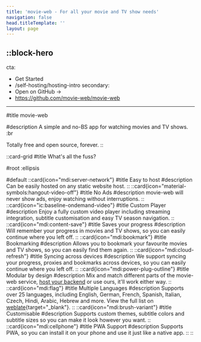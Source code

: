 ```yaml
---
title: 'movie-web - For all your movie and TV show needs'
navigation: false
head.titleTemplate: ''
layout: page
---
```


::block-hero
---
cta:
  - Get Started
  - /self-hosting/hosting-intro
secondary:
  - Open on GitHub →
  - https://github.com/movie-web/movie-web
---

#title
movie-web

#description
A simple and no-BS app for watching movies and TV shows. :br

Totally free and open source, forever.
::

::card-grid
#title
What's all the fuss?

#root
:ellipsis

#default
  ::card{icon="mdi:server-network"}
  #title
  Easy to host
  #description
  Can be easily hosted on any static website host.
  ::
  ::card{icon="material-symbols:hangout-video-off"}
  #title
  No Ads
  #description
  movie-web will never show ads, enjoy watching without interruptions.
  ::
  ::card{icon="ic:baseline-ondemand-video"}
  #title
  Custom Player
  #description
  Enjoy a fully custom video player including streaming integration, subtitle customisation and easy TV season navigation.
  ::
  ::card{icon="mdi:content-save"}
  #title
  Saves your progress
  #description
  Will remember your progress in movies and TV shows, so you can easily continue where you left off.
  ::
  ::card{icon="mdi:bookmark"}
  #title
  Bookmarking
  #description
  Allows you to bookmark your favourite movies and TV shows, so you can easily find them again.
  ::
  ::card{icon="mdi:cloud-refresh"}
  #title
  Syncing across devices
  #description
  We support syncing your progress, proxies and bookmarks across devices, so you can easily continue where you left off.
  ::
  ::card{icon="mdi:power-plug-outline"}
  #title
  Modular by design
  #description
  Mix and match different parts of the movie-web service, [host your backend](4.backend/1.deploy.md) or use ours, it'll work either way.
  ::
  ::card{icon="mdi:flag"}
  #title
  Multiple Languages
  #description
  Supports over 25 languages, including English, German, French, Spanish, Italian, Czech, Hindi, Arabic, Hebrew and more. View the full list on [weblate](https://weblate.movie-web.app){target="\_blank"}.
  ::
  ::card{icon="mdi:brush-variant"}
  #title
  Customisable
  #description
  Supports custom themes, subtitle colors and subtitle sizes so you can make it look however you want.
  ::
  ::card{icon="mdi:cellphone"}
  #title
  PWA Support
  #description
  Supports PWA, so you can install it on your phone and use it just like a native app.
  ::
::
